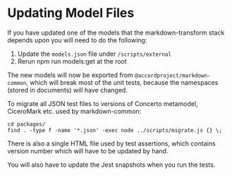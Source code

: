 # Updating Model Files

If you have updated one of the models that the markdown-transform stack depends upon you will need to do the following:

1. Update the `models.json` file under `/scripts/external`
1. Rerun npm run models:get at the root

The new models will now be exported from `@accordproject/markdown-common`, which will break most of the unit tests, because the namespaces (stored in documents) will have changed.

To migrate all JSON test files to versions of Concerto metamodel, CiceroMark etc. used by markdown-common:

```
cd packages/
find . -type f -name '*.json' -exec node ../scripts/migrate.js {} \;
```

There is also a single HTML file used by test assertions, which contains version number which will have to be updated by hand.

You will also have to update the Jest snapshots when you run the tests.
